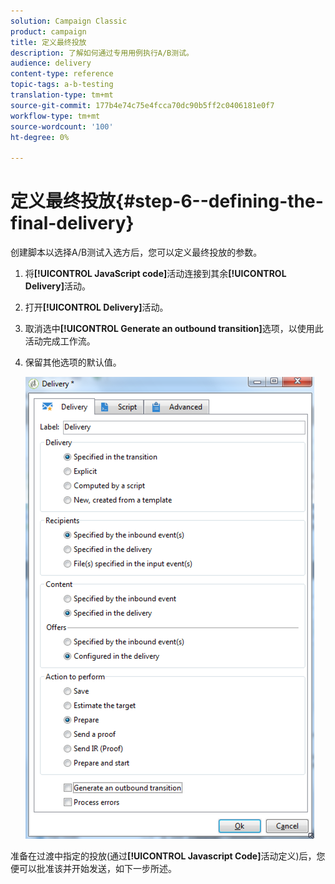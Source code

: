 ```yaml
---
solution: Campaign Classic
product: campaign
title: 定义最终投放
description: 了解如何通过专用用例执行A/B测试。
audience: delivery
content-type: reference
topic-tags: a-b-testing
translation-type: tm+mt
source-git-commit: 177b4e74c75e4fcca70dc90b5ff2c0406181e0f7
workflow-type: tm+mt
source-wordcount: '100'
ht-degree: 0%

---
```



# 定义最终投放{#step-6--defining-the-final-delivery}

创建脚本以选择A/B测试入选方后，您可以定义最终投放的参数。

1. 将&#x200B;**[!UICONTROL JavaScript code]**&#x200B;活动连接到其余&#x200B;**[!UICONTROL Delivery]**&#x200B;活动。
1. 打开&#x200B;**[!UICONTROL Delivery]**&#x200B;活动。
1. 取消选中&#x200B;**[!UICONTROL Generate an outbound transition]**&#x200B;选项，以使用此活动完成工作流。
1. 保留其他选项的默认值。

   ![](assets/ab_test_final_delivery.png)

准备在过渡中指定的投放(通过&#x200B;**[!UICONTROL Javascript Code]**&#x200B;活动定义)后，您便可以批准该并开始发送，如下一步所述。
